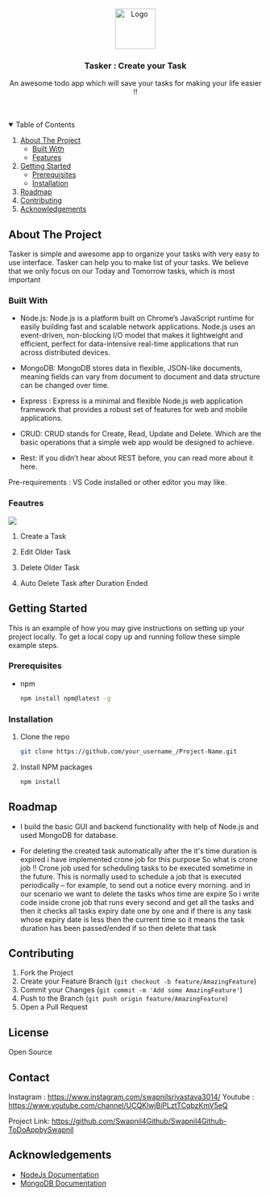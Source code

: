 <!-- PROJECT LOGO -->
<br />
<p align="center">
  <a href="https://github.com/othneildrew/Best-README-Template">
    <img src="https://cdn.pixabay.com/photo/2017/01/31/11/48/checklist-2023731_1280.png" alt="Logo" width="80" height="80">
  </a>

  <h3 align="center">Tasker : Create your Task</h3>

  <p align="center">
    An awesome todo app which will save your tasks for making your life easier !!
    <br />
    <br />
    <br />
    </p>
</p>



<!-- TABLE OF CONTENTS -->
<details open="open">
  <summary>Table of Contents</summary>
  <ol>
    <li>
      <a href="#about-the-project">About The Project</a>
      <ul>
        <li><a href="#built-with">Built With</a></li>
         <li><a href="#features">Features</a></li>
      </ul>
    </li>
    <li>
      <a href="#getting-started">Getting Started</a>
      <ul>
        <li><a href="#prerequisites">Prerequisites</a></li>
        <li><a href="#installation">Installation</a></li>
      </ul>
    </li>
    <li><a href="#roadmap">Roadmap</a></li>
    <li><a href="#contributing">Contributing</a></li>
    <li><a href="#acknowledgements">Acknowledgements</a></li>
  </ol>
</details>



<!-- ABOUT THE PROJECT -->
## About The Project

Tasker is simple and awesome app to organize your tasks with very easy to use interface. Tasker can help you to make list of your tasks. We believe that we only focus on our Today and Tomorrow tasks, which is most important

### Built With

* Node.js: Node.js is a platform built on Chrome’s JavaScript runtime for easily building fast and scalable network applications. Node.js uses an event-driven, non-blocking I/O model that makes it lightweight and efficient, perfect for data-intensive real-time applications that run across distributed devices.


* MongoDB: MongoDB stores data in flexible, JSON-like documents, meaning fields can vary from document to document and data structure can be changed over time.


* Express : Express is a minimal and flexible Node.js web application framework that provides a robust set of features for web and mobile applications.


* CRUD: CRUD stands for Create, Read, Update and Delete. Which are the basic operations that a simple web app would be designed to achieve.


* Rest: If you didn’t hear about REST before, you can read more about it here.

Pre-requirements :
VS Code installed or other editor you may like.
<!-- FEATURES -->

### Feautres
 <a href="https://cdn.pixabay.com/photo/2021/04/01/20/56/20-56-16-6_1280.jpg">
    <img src="https://cdn.pixabay.com/photo/2021/04/01/20/56/20-56-16-6_1280.jpg">
  </a>


1) Create a Task

2) Edit Older Task

3) Delete Older Task

4) Auto Delete Task after Duration Ended

<!-- GETTING STARTED -->
## Getting Started

This is an example of how you may give instructions on setting up your project locally.
To get a local copy up and running follow these simple example steps.

### Prerequisites

* npm
  ```sh
  npm install npm@latest -g
  ```

### Installation

1. Clone the repo
   ```sh
   git clone https://github.com/your_username_/Project-Name.git
   ```
2. Install NPM packages
   ```sh
   npm install
   ```


<!-- ROADMAP -->
## Roadmap

* I build the basic GUI and backend functionality with help of Node.js and used MongoDB for database.
 
 * For deleting the created task automatically after the it's time duration is expired i have implemented crone job for this purpose
So what is crone job !!
Crone job used for scheduling tasks to be executed sometime in the future. This is normally used to schedule a job that is executed periodically – for example, to send out a notice every morning.
and in our scenario we want to delete the tasks whos time are expire 
So i write code inside crone job that runs every second and get all the tasks and then it checks all tasks expiry date one by one and if there is any task whose expiry date is less then the current time so it means the task duration has been passed/ended if so then delete that task

<!-- CONTRIBUTING -->
## Contributing

1. Fork the Project
2. Create your Feature Branch (`git checkout -b feature/AmazingFeature`)
3. Commit your Changes (`git commit -m 'Add some AmazingFeature'`)
4. Push to the Branch (`git push origin feature/AmazingFeature`)
5. Open a Pull Request



<!-- LICENSE -->
## License

Open Source 



<!-- CONTACT -->
## Contact

Instagram : https://www.instagram.com/swapnilsrivastava3014/
Youtube : https://www.youtube.com/channel/UCQKlwjBiPLztTCqbzKmV5eQ

Project Link: https://github.com/Swapnil4Github/Swapnil4Github-ToDoAppbySwapnil



<!-- ACKNOWLEDGEMENTS -->
## Acknowledgements
* [NodeJs Documentation](https://nodejs.org/en/docs/)
* [MongoDB Documentation](https://nodejs.org/en/docs/)
